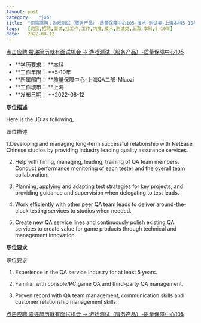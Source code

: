 ```yaml
---
layout:	post
category:	"job"
title:	"网易招聘：游戏测试（服务产品）-质量保障中心105-技术-测试类-上海本科5-10年"
tags:	[网易,招聘,面试,找工作,工作,内推,技术,测试类,上海,本科,5-10年]
date:	2022-08-12
---
```


[点击应聘 投递简历就有面试机会 ->  游戏测试（服务产品）-质量保障中心105](http://mobile.bole.netease.com/bole/boleDetail?id=41892&employeeId=346f03c3cda5f04c&key=all)



- **学历要求： **本科
- **工作年限： **5-10年
- **所属部门： **质量保障中心-上海QA二部-Miaozi
- **工作城市： **上海
- **发布日期： **2022-08-12



**职位描述**

Here is the JD as following,

职位描述 

1.Developing and managing long-term successful relationship with NetEase Chinese studios by providing industry leading quality assurance services.

2. Help with hiring, managing, leading, training of QA team members. Conduct performance monitoring of each tester and the overall team collaboration. 

3. Planning, applying and adapting test strategies for key projects, and providing guidance and supervision when delegating to test leads. 

4. Work efficiently with other peer QA team leads to deliver around-the-clock testing services to studios when needed. 

5. Create new QA service lines and continuously polish existing QA services to create value for game products through technical and management innovation. 





**职位要求**

职位要求 

1. Experience in the QA service industry for at least 5 years. 

2. Familiar with console/PC game QA and third-party QA management. 

3. Proven record with QA team management, communication skills and customer relationship management skills.



[点击应聘 投递简历就有面试机会 ->  游戏测试（服务产品）-质量保障中心105](http://mobile.bole.netease.com/bole/boleDetail?id=41892&employeeId=346f03c3cda5f04c&key=all)